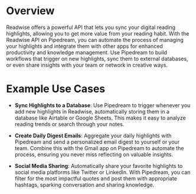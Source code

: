 # Overview

Readwise offers a powerful API that lets you sync your digital reading highlights, allowing you to get more value from your reading habit. With the Readwise API on Pipedream, you can automate the process of managing your highlights and integrate them with other apps for enhanced productivity and knowledge management. Use Pipedream to build workflows that trigger on new highlights, sync them to external databases, or even share insights with your team or network in creative ways.

# Example Use Cases

- **Sync Highlights to a Database**: Use Pipedream to trigger whenever you add new highlights in Readwise, automatically storing them in a database like Airtable or Google Sheets. This makes it easy to analyze reading trends or search through your notes.

- **Create Daily Digest Emails**: Aggregate your daily highlights with Pipedream and send a personalized email digest to yourself or your team. Combine this with the Gmail app on Pipedream to automate the process, ensuring you never miss reflecting on valuable insights.

- **Social Media Sharing**: Automatically share your favorite highlights to social media platforms like Twitter or LinkedIn. With Pipedream, you can filter for the most impactful quotes and post them with appropriate hashtags, sparking conversation and sharing knowledge.
